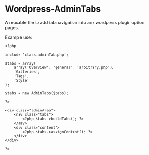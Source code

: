 Wordpress-AdminTabs
===================

A reusable file to add tab navigation into any wordpress plugin option pages.

Example use:

    <?php
    
    include 'class.adminTab.php';
    
    $tabs = array(
    	array('Overview', 'general', 'arbitrary.php'),
    	'Galleries',
    	'Tags',
    	'Style'
    );
    
    $tabs = new AdminTabs($tabs);
    
    ?>
    
    <div class="adminArea">
    	<nav class="tabs">
    		<?php $tabs->buildTabs(); ?>
    	</nav>
    	<div class="content">
    		<?php $tabs->assignContent(); ?>
    	</div>
    </div>
    
    ?>


